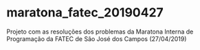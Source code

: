 # maratona_fatec_20190427
Projeto com as resoluções dos problemas da Maratona Interna de Programação da FATEC de São José dos Campos (27/04/2019)
